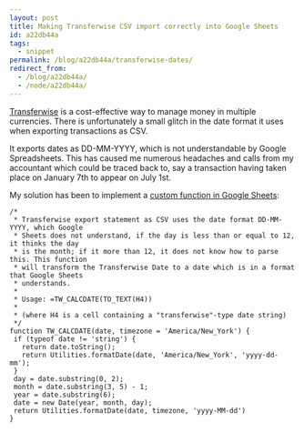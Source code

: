 ```yaml
---
layout: post
title: Making Transferwise CSV import correctly into Google Sheets
id: a22db44a
tags:
  - snippet
permalink: /blog/a22db44a/transferwise-dates/
redirect_from:
  - /blog/a22db44a/
  - /node/a22db44a/
---
```

[Transferwise](https://transferwise.com/ca) is a cost-effective way to manage money in multiple currencies. There is unfortunately a small glitch in the date format it uses when exporting transactions as CSV.

It exports dates as DD-MM-YYYY, which is not understandable by Google Spreadsheets. This has caused me numerous headaches and calls from my accountant which could be traced back to, say a transaction having taken place on January 7th to appear on July 1st. 

My solution has been to implement a [custom function in Google Sheets](https://developers.google.com/apps-script/guides/sheets/functions):

    /*
     * Transferwise export statement as CSV uses the date format DD-MM-YYYY, which Google 
     * Sheets does not understand, if the day is less than or equal to 12, it thinks the day 
     * is the month; if it more than 12, it does not know how to parse this. This function
     * will transform the Transferwise Date to a date which is in a format that Google Sheets
     * understands.
     * 
     * Usage: =TW_CALCDATE(TO_TEXT(H4))
     *
     * (where H4 is a cell containing a "transferwise"-type date string)
     */
    function TW_CALCDATE(date, timezone = 'America/New_York') {
     if (typeof date != 'string') {
       return date.toString();
       return Utilities.formatDate(date, 'America/New_York', 'yyyy-dd-mm');
     }
     day = date.substring(0, 2);
     month = date.substring(3, 5) - 1;
     year = date.substring(6);
     date = new Date(year, month, day);
     return Utilities.formatDate(date, timezone, 'yyyy-MM-dd')
    }
